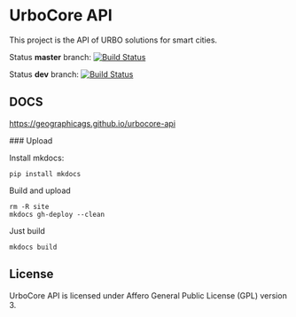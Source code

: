 # UrboCore API

This project is the API of URBO solutions for smart cities.

Status **master** branch: [![Build Status](http://jenkins.geographica.gs/buildStatus/icon?job=urbocore-api/master)](http://jenkins.geographica.gs/job/urbocore-api/job/master/)

Status **dev** branch: [![Build Status](http://jenkins.geographica.gs/buildStatus/icon?job=urbocore-api/dev)](http://jenkins.geographica.gs/job/urbocore-api/job/dev/)


## DOCS

https://geographicags.github.io/urbocore-api

### Upload

Install mkdocs:
```
pip install mkdocs
```
Build and upload
```
rm -R site
mkdocs gh-deploy --clean
```

Just build
```
mkdocs build
```

## License

UrboCore API is licensed under Affero General Public License (GPL) version 3.